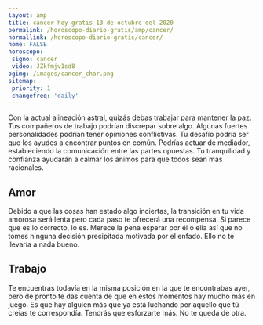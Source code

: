 ```yaml
---
layout: amp
title: cancer hoy gratis 13 de octubre del 2020 
permalink: /horoscopo-diario-gratis/amp/cancer/
normallink: /horoscopo-diario-gratis/cancer/
home: FALSE
horoscopo:
 signo: cancer
 video: JZkfmjv1sd8
ogimg: /images/cancer_char.png
sitemap:
 priority: 1
 changefreq: 'daily'
---
```



Con la actual alineación astral, quizás debas trabajar para mantener la paz. Tus compañeros de trabajo podrían discrepar sobre algo. Algunas fuertes personalidades podrían tener opiniones conflictivas. Tu desafío podría ser que los ayudes a encontrar puntos en común. Podrías actuar de mediador, estableciendo la comunicación entre las partes opuestas. Tu tranquilidad y confianza ayudarán a calmar los ánimos para que todos sean más racionales.

## Amor

Debido a que las cosas han estado algo inciertas, la transición en tu vida amorosa será lenta pero cada paso te ofrecerá una recompensa. Si parece que es lo correcto, lo es. Merece la pena esperar por él o ella así que no tomes ninguna decisión precipitada motivada por el enfado. Ello no te llevaría a nada bueno.

## Trabajo

Te encuentras todavía en la misma posición en la que te encontrabas ayer, pero de pronto te das cuenta de que en estos momentos hay mucho más en juego. Es que hay alguien más que ya está luchando por aquello que tú creías te correspondía. Tendrás que esforzarte más. No te queda de otra.